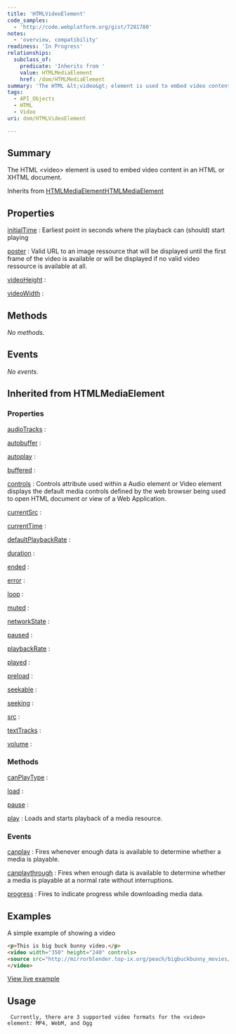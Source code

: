 ```yaml
---
title: 'HTMLVideoElement'
code_samples:
  - 'http://code.webplatform.org/gist/7281780'
notes:
  - 'overview, compatibility'
readiness: 'In Progress'
relationships:
  subclass_of:
    predicate: 'Inherits from '
    value: HTMLMediaElement
    href: /dom/HTMLMediaElement
summary: 'The HTML &lt;video&gt; element is used to embed video content in an HTML or XHTML document.'
tags:
  - API_Objects
  - HTML
  - Video
uri: dom/HTMLVideoElement

---
```

## Summary

The HTML &lt;video&gt; element is used to embed video content in an HTML or XHTML document.

Inherits from [HTMLMediaElement](/dom/HTMLMediaElement)[HTMLMediaElement](/dom/HTMLMediaElement)

## Properties

[initialTime](/dom/HTMLVideoElement/initialTime)
:   Earliest point in seconds where the playback can (should) start playing

[poster](/dom/HTMLVideoElement/poster)
:   Valid URL to an image ressource that will be displayed until the first frame of the video is available or will be displayed if no valid video ressource is available at all.

[videoHeight](/dom/HTMLVideoElement/videoHeight)
:

[videoWidth](/dom/HTMLVideoElement/videoWidth)
:

## Methods

*No methods.*

## Events

*No events.*

## Inherited from HTMLMediaElement

### Properties

[audioTracks](/dom/HTMLMediaElement/audioTracks)
:

[autobuffer](/dom/HTMLMediaElement/autobuffer)
:

[autoplay](/dom/HTMLMediaElement/autoplay)
:

[buffered](/dom/HTMLMediaElement/buffered)
:

[controls](/dom/HTMLMediaElement/controls)
:   Controls attribute used within a Audio element or Video element displays the default media controls defined by the web browser being used to open HTML document or view of a Web Application.

[currentSrc](/dom/HTMLMediaElement/currentSrc)
:

[currentTime](/dom/HTMLMediaElement/currentTime)
:

[defaultPlaybackRate](/dom/HTMLMediaElement/defaultPlaybackRate)
:

[duration](/dom/HTMLMediaElement/duration)
:

[ended](/dom/HTMLMediaElement/ended)
:

[error](/dom/HTMLMediaElement/error)
:

[loop](/dom/HTMLMediaElement/loop)
:

[muted](/dom/HTMLMediaElement/muted)
:

[networkState](/dom/HTMLMediaElement/networkState)
:

[paused](/dom/HTMLMediaElement/paused)
:

[playbackRate](/dom/HTMLMediaElement/playbackRate)
:

[played](/dom/HTMLMediaElement/played)
:

[preload](/dom/HTMLMediaElement/preload)
:

[seekable](/dom/HTMLMediaElement/seekable)
:

[seeking](/dom/HTMLMediaElement/seeking)
:

[src](/dom/HTMLMediaElement/src)
:

[textTracks](/dom/HTMLMediaElement/textTracks)
:

[volume](/dom/HTMLMediaElement/volume)
:

### Methods

[canPlayType](/dom/HTMLMediaElement/canPlayType)
:

[load](/dom/HTMLMediaElement/load)
:

[pause](/dom/HTMLMediaElement/pause)
:

[play](/dom/HTMLMediaElement/play)
:   Loads and starts playback of a media resource.

### Events

[canplay](/dom/HTMLMediaElement/canplay)
:   Fires whenever enough data is available to determine whether a media is playable.

[canplaythrough](/dom/HTMLMediaElement/canplaythrough)
:   Fires when enough data is available to determine whether a media is playable at a normal rate without interruptions.

[progress](/dom/HTMLMediaElement/progress)
:   Fires to indicate progress while downloading media data.

## Examples

A simple example of showing a video

``` html
<p>This is big buck bunny video.</p>
<video width="350" height="240" controls>
<source src="http://mirrorblender.top-ix.org/peach/bigbuckbunny_movies/big_buck_bunny_480p_stereo.ogg" type="video/ogg">
</video>
```

[View live example](http://code.webplatform.org/gist/7281780)

## Usage

     Currently, there are 3 supported video formats for the <video> element: MP4, WebM, and Ogg

